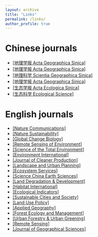 ```yaml
---
layout: archive
title: "Links"
permalink: /links/
author_profile: true
---
```



Chinese journals
=====
* [[地理学报 Acta Geographica Sinica]](http://www.geog.com.cn/CN/0375-5444/home.shtml)  
* [[地理学报 Acta Geographica Sinica]](http://www.geog.com.cn/CN/0375-5444/home.shtml)  
* [[地理科学 Scientia Geographica Sinica]](http://geoscien.neigae.ac.cn/CN/1000-0690/home.shtml)  
* [[地理学报 Acta Geographica Sinica]](http://www.geog.com.cn/CN/0375-5444/home.shtml)  
* [[生态学报 Acta Ecologica Sinica]](http://www.ecologica.cn/stxb/ch/index.aspx)  
* [[生态科学 Ecological Science]](http://journal15.magtechjournal.com/Jwk_stkx/CN/volumn/current.shtml)  


English journals
=====
* [[Nature Communications]](https://www.nature.com/ncomms/)  
* [[Nature Sustainability]](https://www.nature.com/natsustain/)  
* [[Global Change Biology]](https://onlinelibrary.wiley.com/journal/13652486)  
* [[Remote Sensing of Environment]](https://www.sciencedirect.com/journal/remote-sensing-of-environment)  
* [[Science of the Total Environment]](https://www.sciencedirect.com/journal/science-of-the-total-environment)  
* [[Environment International]](https://www.sciencedirect.com/journal/environment-international)  
* [[Journal of Cleaner Production]](https://www.sciencedirect.com/journal/landscape-and-urban-planning)  
* [[Landscape and Urban Planning]](https://www.journals.elsevier.com/journal-of-cleaner-production)  
* [[Ecosystem Services]](https://www.sciencedirect.com/journal/ecosystem-services)  
* [[Science China Earth Sciences]](https://www.springer.com/journal/11430)  
* [[Land Degradation & Development]](https://onlinelibrary.wiley.com/journal/1099145x)  
* [[Habitat International]](https://www.sciencedirect.com/journal/habitat-international)  
* [[Ecological Indicators]](https://www.sciencedirect.com/journal/ecological-indicators)  
* [[Sustainable Cities and Society]](https://www.sciencedirect.com/journal/sustainable-cities-and-society)  
* [[Land Use Policy]](https://www.sciencedirect.com/journal/land-use-policy)  
* [[Applied Geography]](https://www.sciencedirect.com/journal/applied-geography)  
* [[Forest Ecology and Management]](https://www.sciencedirect.com/journal/forest-ecology-and-management)  
* [[Urban Forestry & Urban Greening]](https://www.sciencedirect.com/journal/urban-forestry-and-urban-greening)  
* [[Remote Sensing]](https://www.mdpi.com/journal/remotesensing)  
* [[Journal of Geographical Sciences]](https://www.springer.com/journal/11442/)  
